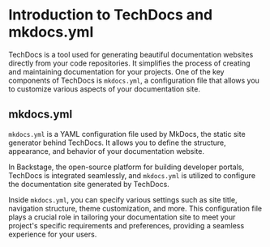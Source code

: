 # Introduction to TechDocs and mkdocs.yml

TechDocs is a tool used for generating beautiful documentation websites directly from your code repositories. It simplifies the process of creating and maintaining documentation for your projects. One of the key components of TechDocs is `mkdocs.yml`, a configuration file that allows you to customize various aspects of your documentation site.

## mkdocs.yml

`mkdocs.yml` is a YAML configuration file used by MkDocs, the static site generator behind TechDocs. It allows you to define the structure, appearance, and behavior of your documentation website.

In Backstage, the open-source platform for building developer portals, TechDocs is integrated seamlessly, and `mkdocs.yml` is utilized to configure the documentation site generated by TechDocs.

Inside `mkdocs.yml`, you can specify various settings such as site title, navigation structure, theme customization, and more. This configuration file plays a crucial role in tailoring your documentation site to meet your project's specific requirements and preferences, providing a seamless experience for your users.
